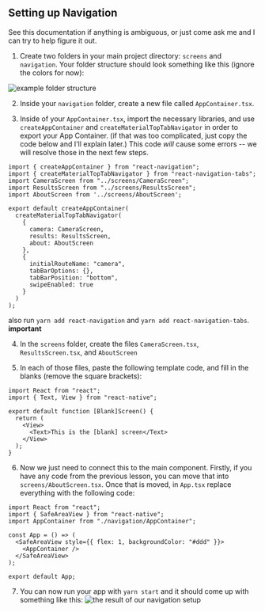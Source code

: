 ## Setting up Navigation

See this documentation if anything is ambiguous, or just come ask me and I can try to help figure it out.

1. Create two folders in your main project directory: `screens` and `navigation`. Your folder structure should look something like this (ignore the colors for now): 

![example folder structure](https://i.imgur.com/EZ0B5rj.png)

2. Inside your `navigation` folder, create a new file called `AppContainer.tsx`.

3. Inside of your `AppContainer.tsx`, import the necessary libraries, and use `createAppContainer` and `createMaterialTopTabNavigator` in order to export your App Container. (if that was too complicated, just copy the code below and I'll explain later.) This code *will* cause some errors -- we will resolve those in the next few steps.
```
import { createAppContainer } from "react-navigation";
import { createMaterialTopTabNavigator } from "react-navigation-tabs";
import CameraScreen from "../screens/CameraScreen";
import ResultsScreen from "../screens/ResultsScreen";
import AboutScreen from '../screens/AboutScreen';

export default createAppContainer(
  createMaterialTopTabNavigator(
    {
      camera: CameraScreen,
      results: ResultsScreen,
      about: AboutScreen
    },
    {
      initialRouteName: "camera",
      tabBarOptions: {},
      tabBarPosition: "bottom",
      swipeEnabled: true
    }
  )
);
```

also run `yarn add react-navigation` and `yarn add react-navigation-tabs`. **important**

4. In the `screens` folder, create the files `CameraScreen.tsx`, `ResultsScreen.tsx`, and `AboutScreen`

5. In each of those files, paste the following template code, and fill in the blanks (remove the square brackets):
```
import React from "react";
import { Text, View } from "react-native";

export default function [Blank]Screen() {
  return (
    <View>
      <Text>This is the [blank] screen</Text>
    </View>
  );
}
```

6. Now we just need to connect this to the main component. Firstly, if you have any code from the previous lesson, you can move that into `screens/AboutScreen.tsx`. Once that is moved, in `App.tsx` replace everything with the following code:
```
import React from "react";
import { SafeAreaView } from "react-native";
import AppContainer from "./navigation/AppContainer";

const App = () => (
  <SafeAreaView style={{ flex: 1, backgroundColor: "#ddd" }}>
    <AppContainer />
  </SafeAreaView>
);

export default App;
```

7. You can now run your app with `yarn start` and it should come up with something like this:
![the result of our navigation setup](https://i.imgur.com/BKY0vmI.png)
